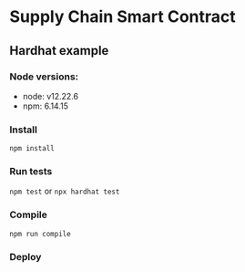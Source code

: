 # Supply Chain Smart Contract
## Hardhat example

### Node versions:
* node: v12.22.6
* npm: 6.14.15

### Install
`npm install`

### Run tests
`npm test` or `npx hardhat test`

### Compile
`npm run compile`

### Deploy
